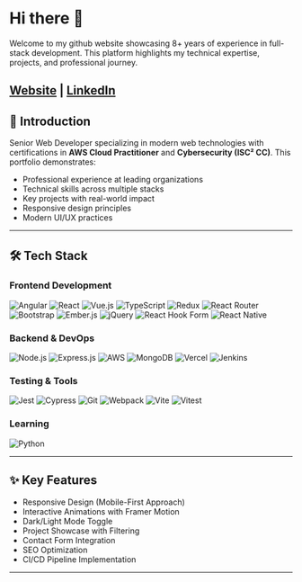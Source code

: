 # Hi there 👋

Welcome to my github website showcasing 8+ years of experience in full-stack development. This platform highlights my technical expertise, projects, and professional journey.

[Website](https://shailesh-yadav.vercel.app) | [LinkedIn](https://linkedin.com/in/shaileshkyadav24)
---

## 🚀 Introduction

Senior Web Developer specializing in modern web technologies with certifications in **AWS Cloud Practitioner** and **Cybersecurity (ISC² CC)**. This portfolio demonstrates:

- Professional experience at leading organizations
- Technical skills across multiple stacks
- Key projects with real-world impact
- Responsive design principles
- Modern UI/UX practices

---

## 🛠 Tech Stack

### Frontend Development
![Angular](https://img.shields.io/badge/Angular-DD0031?logo=angular&logoColor=white)
![React](https://img.shields.io/badge/React-61DAFB?logo=react&logoColor=black)
![Vue.js](https://img.shields.io/badge/Vue.js-4FC08D?logo=vuedotjs&logoColor=white)
![TypeScript](https://img.shields.io/badge/TypeScript-3178C6?logo=typescript&logoColor=white)
![Redux](https://img.shields.io/badge/Redux-764ABC?logo=redux&logoColor=fff)
![React Router](https://img.shields.io/badge/React_Router-CA4245?logo=react-router&logoColor=white)
![Bootstrap](https://img.shields.io/badge/Bootstrap-7952B3?logo=bootstrap&logoColor=fff)
![Ember.js](https://img.shields.io/badge/Ember.js-E04E39?logo=emberdotjs&logoColor=fff)
![jQuery](https://img.shields.io/badge/jQuery-0769AD?logo=jquery&logoColor=fff)
![React Hook Form](https://img.shields.io/badge/React%20Hook%20Form-EC5990?logo=reacthookform&logoColor=fff)
![React Native](https://img.shields.io/badge/React_Native-%2320232a.svg?logo=react&logoColor=%2361DAFB)

### Backend & DevOps
![Node.js](https://img.shields.io/badge/Node.js-339933?logo=nodedotjs&logoColor=white)
![Express.js](https://img.shields.io/badge/Express.js-%23404d59.svg?logo=express&logoColor=%2361DAFB)
![AWS](https://img.shields.io/badge/AWS-232F3E?logo=amazonaws&logoColor=white)
![MongoDB](https://img.shields.io/badge/MongoDB-47A248?logo=mongodb&logoColor=white)
![Vercel](https://img.shields.io/badge/vercel-%23000000.svg?logo=vercel&logoColor=white)
![Jenkins](https://img.shields.io/badge/Jenkins-D24939?logo=jenkins&logoColor=white)

### Testing & Tools
![Jest](https://img.shields.io/badge/Jest-C21325?logo=jest&logoColor=white)
![Cypress](https://img.shields.io/badge/Cypress-17202C?logo=cypress&logoColor=white)
![Git](https://img.shields.io/badge/Git-F05032?logo=git&logoColor=white)
![Webpack](https://img.shields.io/badge/Webpack-8DD6F9?logo=webpack&logoColor=black)
![Vite](https://img.shields.io/badge/Vite-646CFF?logo=vite&logoColor=fff)
![Vitest](https://img.shields.io/badge/Vitest-6E9F18?logo=vitest&logoColor=fff)

### Learning
![Python](https://img.shields.io/badge/python-3670A0?style=for-the-badge&logo=python&logoColor=ffdd54)


---

## ✨ Key Features

- Responsive Design (Mobile-First Approach)
- Interactive Animations with Framer Motion
- Dark/Light Mode Toggle
- Project Showcase with Filtering
- Contact Form Integration
- SEO Optimization
- CI/CD Pipeline Implementation

---
